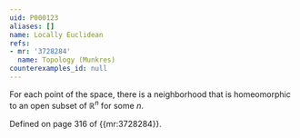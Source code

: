```yaml
---
uid: P000123
aliases: []
name: Locally Euclidean
refs:
- mr: '3728284'
  name: Topology (Munkres)
counterexamples_id: null
---
```

For each point of the space, there is a neighborhood that is homeomorphic to an open subset of $\mathbb R^n$ for some $n$.

Defined on page 316 of {{mr:3728284}}.
